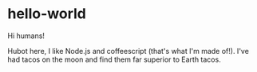 # hello-world

Hi humans!

Hubot here, I like Node.js and coffeescript (that's what I'm made of!).
I've had tacos on the moon and find them far superior to Earth tacos.

